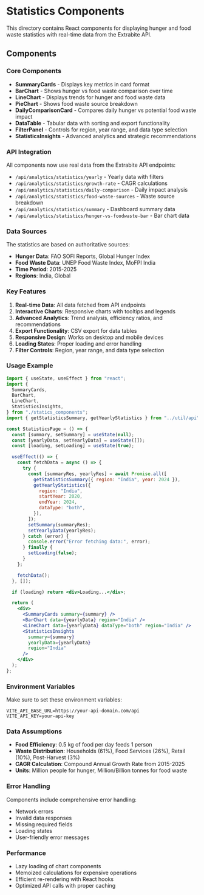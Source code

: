 # Statistics Components

This directory contains React components for displaying hunger and food waste statistics with real-time data from the Extrabite API.

## Components

### Core Components

- **SummaryCards** - Displays key metrics in card format
- **BarChart** - Shows hunger vs food waste comparison over time
- **LineChart** - Displays trends for hunger and food waste data
- **PieChart** - Shows food waste source breakdown
- **DailyComparisonCard** - Compares daily hunger vs potential food waste impact
- **DataTable** - Tabular data with sorting and export functionality
- **FilterPanel** - Controls for region, year range, and data type selection
- **StatisticsInsights** - Advanced analytics and strategic recommendations

### API Integration

All components now use real data from the Extrabite API endpoints:

- `/api/analytics/statistics/yearly` - Yearly data with filters
- `/api/analytics/statistics/growth-rate` - CAGR calculations
- `/api/analytics/statistics/daily-comparison` - Daily impact analysis
- `/api/analytics/statistics/food-waste-sources` - Waste source breakdown
- `/api/analytics/statistics/summary` - Dashboard summary data
- `/api/analytics/statistics/hunger-vs-foodwaste-bar` - Bar chart data

### Data Sources

The statistics are based on authoritative sources:

- **Hunger Data**: FAO SOFI Reports, Global Hunger Index
- **Food Waste Data**: UNEP Food Waste Index, MoFPI India
- **Time Period**: 2015-2025
- **Regions**: India, Global

### Key Features

1. **Real-time Data**: All data fetched from API endpoints
2. **Interactive Charts**: Responsive charts with tooltips and legends
3. **Advanced Analytics**: Trend analysis, efficiency ratios, and recommendations
4. **Export Functionality**: CSV export for data tables
5. **Responsive Design**: Works on desktop and mobile devices
6. **Loading States**: Proper loading and error handling
7. **Filter Controls**: Region, year range, and data type selection

### Usage Example

```jsx
import { useState, useEffect } from "react";
import {
  SummaryCards,
  BarChart,
  LineChart,
  StatisticsInsights,
} from "./statics_components";
import { getStatisticsSummary, getYearlyStatistics } from "../util/api";

const StatisticsPage = () => {
  const [summary, setSummary] = useState(null);
  const [yearlyData, setYearlyData] = useState([]);
  const [loading, setLoading] = useState(true);

  useEffect(() => {
    const fetchData = async () => {
      try {
        const [summaryRes, yearlyRes] = await Promise.all([
          getStatisticsSummary({ region: "India", year: 2024 }),
          getYearlyStatistics({
            region: "India",
            startYear: 2020,
            endYear: 2024,
            dataType: "both",
          }),
        ]);
        setSummary(summaryRes);
        setYearlyData(yearlyRes);
      } catch (error) {
        console.error("Error fetching data:", error);
      } finally {
        setLoading(false);
      }
    };

    fetchData();
  }, []);

  if (loading) return <div>Loading...</div>;

  return (
    <div>
      <SummaryCards summary={summary} />
      <BarChart data={yearlyData} region="India" />
      <LineChart data={yearlyData} dataType="both" region="India" />
      <StatisticsInsights
        summary={summary}
        yearlyData={yearlyData}
        region="India"
      />
    </div>
  );
};
```

### Environment Variables

Make sure to set these environment variables:

```env
VITE_API_BASE_URL=https://your-api-domain.com/api
VITE_API_KEY=your-api-key
```

### Data Assumptions

- **Food Efficiency**: 0.5 kg of food per day feeds 1 person
- **Waste Distribution**: Households (61%), Food Services (26%), Retail (10%), Post-Harvest (3%)
- **CAGR Calculation**: Compound Annual Growth Rate from 2015-2025
- **Units**: Million people for hunger, Million/Billion tonnes for food waste

### Error Handling

Components include comprehensive error handling:

- Network errors
- Invalid data responses
- Missing required fields
- Loading states
- User-friendly error messages

### Performance

- Lazy loading of chart components
- Memoized calculations for expensive operations
- Efficient re-rendering with React hooks
- Optimized API calls with proper caching

